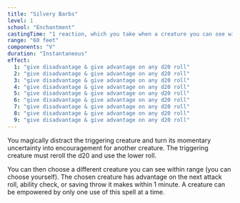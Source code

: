 ```yaml
---
title: "Silvery Barbs"
level: 1
school: "Enchantment"
castingTime: "1 reaction, which you take when a creature you can see within 60 feet of yourself succeeds on an attack roll, an ability check, or a saving throw"
range: "60 feet"
components: "V"
duration: "Instantaneous"
effect:
  1: "give disadvantage & give advantage on any d20 roll"
  2: "give disadvantage & give advantage on any d20 roll"
  3: "give disadvantage & give advantage on any d20 roll"
  4: "give disadvantage & give advantage on any d20 roll"
  5: "give disadvantage & give advantage on any d20 roll"
  6: "give disadvantage & give advantage on any d20 roll"
  7: "give disadvantage & give advantage on any d20 roll"
  8: "give disadvantage & give advantage on any d20 roll"
  9: "give disadvantage & give advantage on any d20 roll"
---
```


You magically distract the triggering creature and turn its momentary uncertainty into encouragement for another creature. The triggering creature must reroll the d20 and use the lower roll.

You can then choose a different creature you can see within range (you can choose yourself). The chosen creature has advantage on the next attack roll, ability check, or saving throw it makes within 1 minute. A creature can be empowered by only one use of this spell at a time.